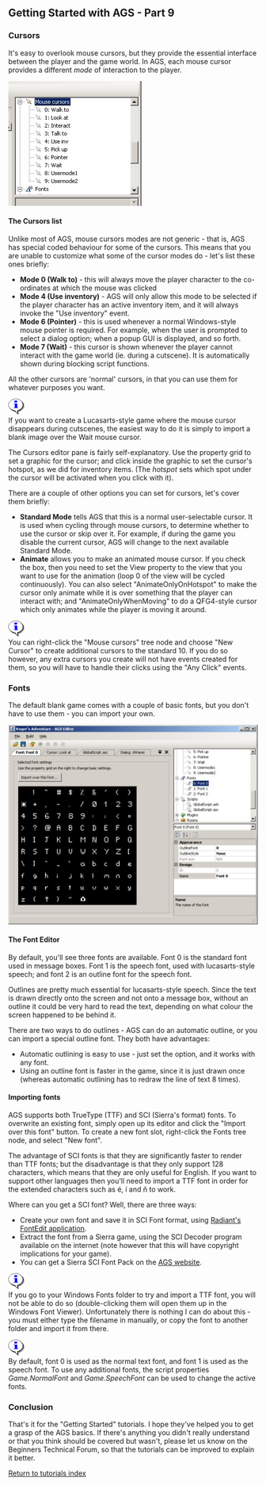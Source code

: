 ## Getting Started with AGS - Part 9

### Cursors

It's easy to overlook mouse cursors, but they provide the essential
interface between the player and the game world. In AGS, each mouse
cursor provides a different *mode* of interaction to the player.

![](images/intro9_1.jpg)

#### The Cursors list

Unlike most of AGS, mouse cursors modes are not generic - that is,
AGS has special coded behaviour for some of the cursors. This means that
you are unable to customize what some of the cursor modes do - let's
list these ones briefly:

* **Mode 0 (Walk to)** - this will always move the player
	character to the co-ordinates at which the mouse was clicked
* **Mode 4 (Use inventory)** - AGS will only allow this mode to
	be selected if the player character has an active inventory item,
	and it will always invoke the "Use inventory" event.
* **Mode 6 (Pointer)** - this is used whenever a normal
	Windows-style mouse pointer is required. For example, when the user
	is prompted to select a dialog option; when a popup GUI is
	displayed, and so forth.
* **Mode 7 (Wait)** - this cursor is shown whenever the player
	cannot interact with the game world (ie. during a cutscene). It is
	automatically shown during blocking script functions.

All the other cursors are 'normal' cursors, in that you can use them
for whatever purposes you want.

![](images/icon_info.gif)<br>
If you want to create a Lucasarts-style game where the mouse
cursor disappears during cutscenes, the easiest way to do it is
simply to import a blank image over the Wait mouse cursor.

The Cursors editor pane is fairly self-explanatory. Use the property
grid to set a graphic for the cursor; and click inside the
graphic to set the cursor's hotspot, as we did for inventory items.
(The *hotspot* sets which spot under the cursor will be activated
when you click with it).

There are a couple of other options you can set for cursors, let's
cover them briefly:

* **Standard Mode** tells AGS that this is a normal
	user-selectable cursor. It is used when cycling through mouse
	cursors, to determine whether to use the cursor or skip over it. For
	example, if during the game you disable the current cursor, AGS will
	change to the next available Standard Mode.
* **Animate** allows you to make an animated mouse cursor. If
	you check the box, then you need to set the View property to the
	view that you want to use for the animation (loop 0 of the view will be
	cycled continuously).
	You can also select "AnimateOnlyOnHotspot" to make the
	cursor only animate while it is over something that the player can
	interact with; and "AnimateOnlyWhenMoving" to do a
	QFG4-style cursor which only animates while the player is moving it
	around.

![](images/icon_info.gif)<br>
You can right-click the "Mouse cursors" tree node and choose "New Cursor" to
create additional cursors to the standard 10. If you do so however,
any extra cursors you create will not have events created for them,
so you will have to handle their clicks using the "Any Click" events.

### Fonts

The default blank game comes with a couple of basic fonts, but you don't have
to use them - you can import your own.

![](images/intro9_2.jpg)

#### The Font Editor

By default, you'll see three fonts are available. Font 0 is the standard font
used in message boxes. Font 1 is the speech font, used with lucasarts-style
speech; and font 2 is an outline font for the speech font.

Outlines are pretty much essential for lucasarts-style speech. Since the text
is drawn directly onto the screen and not onto a message box, without an outline
it could be very hard to read the text, depending on what colour the screen
happened to be behind it.

There are two ways to do outlines - AGS can do an automatic outline, or you can
import a special outline font. They both have advantages:

* Automatic outlining is easy to use - just set the option, and it
  works with any font.
* Using an outline font is faster in the game, since it is just drawn
  once (whereas automatic outlining has to redraw the line of text 8 times).

#### Importing fonts

AGS supports both TrueType (TTF) and SCI (Sierra's format) fonts. To overwrite
an existing font, simply open up its editor and click the "Import over this
font" button. To create a new font slot, right-click the Fonts tree node, and
select "New font".

The advantage of SCI fonts is that they are significantly faster to render than
TTF fonts; but the disadvantage is that they only support 128 characters, which
means that they are only useful for English. If you want to support other
languages then you'll need to import a TTF font in order for the extended
characters such as é, í and ñ to work.

Where can you get a SCI font? Well, there are three ways:

* Create your own font and save it in SCI Font format, using
  [Radiant's FontEdit application](http://www.tdrdesign.net/downloads/fontedit.exe).
* Extract the font from a Sierra game, using the SCI Decoder program available
  on the internet (note however that this will have copyright implications for
  your game).
* You can get a Sierra SCI Font Pack on the
  [AGS website](http://www.adventuregamestudio.co.uk/fonts).

![](images/icon_info.gif)<br>
If you go to your Windows Fonts folder to try and import a TTF font, you will
not be able to do so (double-clicking them will open them up in the Windows Font
Viewer). Unfortunately there is nothing I can do about this - you must either
type the filename in manually, or copy the font to another folder and import it
from there.

![](images/icon_info.gif)<br>
By default, font 0 is used as the normal text font, and font 1 is used as the
speech font. To use any additional fonts, the script properties
*Game.NormalFont* and *Game.SpeechFont* can be used to change the active fonts.

### Conclusion

That's it for the "Getting Started" tutorials. I hope they've helped you to get
a grasp of the AGS basics. If there's anything you didn't really understand or
that you think should be covered but wasn't, please let us know on the Beginners
Technical Forum, so that the tutorials can be improved to explain it better.

[Return to tutorials index](acintro)
